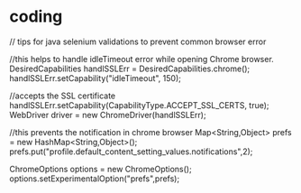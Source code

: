 # coding

// tips for java selenium validations to prevent common browser error

//this helps to handle idleTimeout error while opening Chrome browser.
DesiredCapabilities handlSSLErr = DesiredCapabilities.chrome();
handlSSLErr.setCapability("idleTimeout", 150); 


//accepts the SSL certificate 
handlSSLErr.setCapability(CapabilityType.ACCEPT_SSL_CERTS, true);
WebDriver driver = new ChromeDriver(handlSSLErr);
		
//this prevents the notification in chrome browser
Map<String,Object> prefs = new HashMap<String,Object>();
prefs.put("profile.default_content_setting_values.notifications",2);

ChromeOptions options = new ChromeOptions();
options.setExperimentalOption("prefs",prefs);
	
